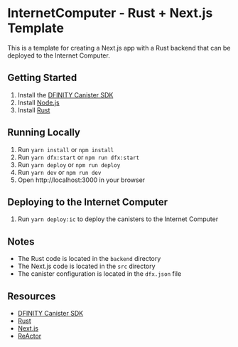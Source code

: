 # InternetComputer - Rust + Next.js Template

This is a template for creating a Next.js app with a Rust backend that can be deployed to the Internet Computer.

## Getting Started

1. Install the [DFINITY Canister SDK](https://sdk.dfinity.org/docs/quickstart/local-quickstart.html)
2. Install [Node.js](https://nodejs.org/en/download/)
3. Install [Rust](https://www.rust-lang.org/tools/install)

## Running Locally

1. Run `yarn install` or `npm install`
2. Run `yarn dfx:start` or `npm run dfx:start`
3. Run `yarn deploy`  or `npm run deploy`
4. Run `yarn dev` or `npm run dev`
5. Open http://localhost:3000 in your browser

## Deploying to the Internet Computer

1. Run `yarn deploy:ic` to deploy the canisters to the Internet Computer

## Notes

- The Rust code is located in the `backend` directory
- The Next.js code is located in the `src` directory
- The canister configuration is located in the `dfx.json` file

## Resources

- [DFINITY Canister SDK](https://sdk.dfinity.org/docs/quickstart/local-quickstart.html)
- [Rust](https://www.rust-lang.org/)
- [Next.js](https://nextjs.org/)
- [ReActor](https://github.com/B3Pay/re-actor)
